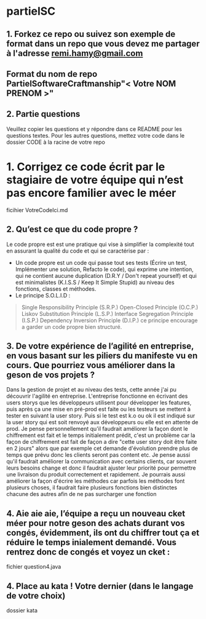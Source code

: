 # partielSC

## 1. Forkez ce repo ou suivez son exemple de format dans un repo que vous devez me partager à l'adresse remi.hamy@gmail.com
## Format du nom de repo PartielSoftwareCraftmanship"< Votre NOM PRENOM >"

## 2. Partie questions
Veuillez copier les questions et y répondre dans ce README pour les questions textes.
Pour les autres questions, mettez votre code dans le dossier CODE à la racine de votre repo

# 1. Corrigez ce code écrit par le stagiaire de votre équipe qui n’est pas encore familier avec le mé er

ficihier VotreCodeIci.md

## 2. Qu’est ce que du code propre ?

Le code propre est est une pratique qui vise à simplifier la complexité tout en assurant la qualité du code et qui se caractérise par :

- Un code propre est un code qui passe tout ses tests (Écrire un test, Implémenter une solution, Refacto le code), qui exprime une intention, qui ne contient aucune duplication (D.R.Y / Don't repeat yourself) et qui est minimalistes (K.I.S.S / Keep It Simple Stupid) au niveau des fonctions, classes et méthodes.
- Le principe S.O.L.I.D :
> Single Responsibility Principle (S.R.P.)
> Open-Closed Principle (O.C.P.)
> Liskov Substitution Principle (L.S.P.)
> Interface Segregation Principle (I.S.P.)
> Dependency Inversion Principle (D.I.P.)
ce principe encourage a garder un code propre bien structuré.

## 3. De votre expérience de l’agilité en entreprise, en vous basant sur les piliers du manifeste vu en cours. Que pourriez vous améliorer dans la ges on de vos projets ?

Dans la gestion de projet et au niveau des tests, cette année j'ai pu découvrir l'agilité en entreprise. L'entreprise fonctionne en écrivant des users storys que les développeurs utilisent pour développer les features, puis après ça une mise en pré-prod est faite ou les testeurs se mettent à tester en suivant la user story. Puis si le test est k.o ou ok il est indiqué sur la user story qui est soit renvoyé aux développeurs ou elle est en attente de prod. Je pense personnellement qu'il faudrait améliorer la façon dont le chiffrement est fait et le temps initialement prédit, c'est un problème car la façon de chiffrement est fait de façon a dire "cette user story doit être faite en 2 jours" alors que par exemple cet demande d'évolution prendre plus de temps que prévu donc les clients seront pas content etc. Je pense aussi qu'il faudrait améliorer la communication avec certains clients, car souvent leurs besoins change et donc il faudrait ajuster leur priorité pour permettre une livraison du produit correctement et rapidement.
Je pourrais aussi améliorer la façon d'écrire les méthodes car parfois les méthodes font plusieurs choses, il faudrait faire plusieurs fonctions bien distinctes chacune des autres afin de ne pas surcharger une fonction

## 4. Aie aie aie, l’équipe a reçu un nouveau  cket mé er pour notre ges on des achats durant vos congés, évidemment, ils ont du chiffrer tout ça et réduire le temps ini alement demandé. Vous rentrez donc de congés et voyez un  cket :

fichier question4.java

## 4. Place au kata ! Votre dernier (dans le langage de votre choix)

dossier kata
